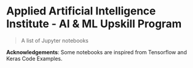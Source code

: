 # Applied Artificial Intelligence Institute - AI & ML Upskill Program

> A list of Jupyter notebooks

**Acknowledgements**: Some notebooks are inspired from Tensorflow and Keras Code Examples.
